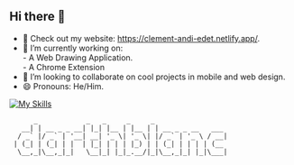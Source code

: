 ## Hi there 👋

<!--
**darthblanc/darthblanc** is a ✨ _special_ ✨ repository because its `README.md` (this file) appears on your GitHub profile.

Here are some ideas to get you started:

- 🔭 I’m currently working on ...
- 🌱 I’m currently learning ...
- 👯 I’m looking to collaborate on ...
- 🤔 I’m looking for help with ...
- 💬 Ask me about ...
- 📫 How to reach me: ...
- 😄 Pronouns: ...
- ⚡ Fun fact: ...
-->

- 🔭 Check out my website: https://clement-andi-edet.netlify.app/.
- 🌱 I’m currently working on:  
      -  A Web Drawing Application.  
      -  A Chrome Extension  
- 👯 I’m looking to collaborate on cool projects in mobile and web design.
- 😄 Pronouns: He/Him.

[![My Skills](https://skillicons.dev/icons?i=py,java,js,go,react,nodejs,flutter,html,css,jest,postman,pytorch,tensorflow,sklearn,anaconda,windows,ubuntu,gcp,aws&perline=10)](https://skillicons.dev)

<!--
![My Stats](https://github-readme-stats.vercel.app/api?username=darthblanc&show_icons=true&include_all_commits=true&count_private=true&theme=dark)
![Top Langs](https://github-readme-stats.vercel.app/api/top-langs/?username=darthblanc&layout=compact&theme=dark&exclude_repo=repo-to-hide)
-->

```
      _            _   _     _     _                  
   __| | __ _ _ __| |_| |__ | |__ | | __ _ _ __   ___ 
  / _` |/ _` | '__| __| '_ \| '_ \| |/ _` | '_ \ / __|
 | (_| | (_| | |  | |_| | | | |_) | | (_| | | | | (__ 
  \__,_|\__,_|_|   \__|_| |_|_.__/|_|\__,_|_| |_|\___|
                                                      
```
